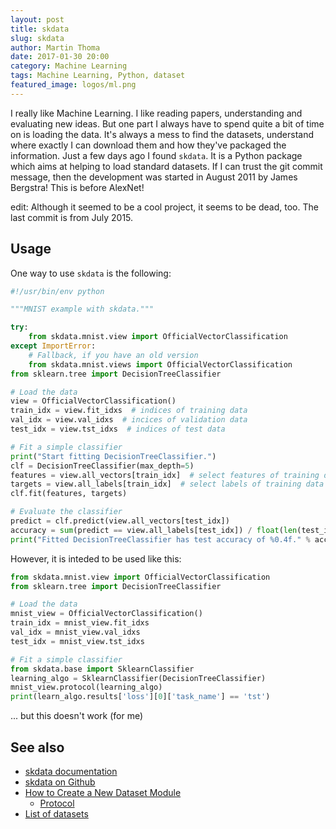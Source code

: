 ```yaml
---
layout: post
title: skdata
slug: skdata
author: Martin Thoma
date: 2017-01-30 20:00
category: Machine Learning
tags: Machine Learning, Python, dataset
featured_image: logos/ml.png
---
```

I really like Machine Learning. I like reading papers, understanding and
evaluating new ideas. But one part I always have to spend quite a bit of time
on is loading the data. It's always a mess to find the datasets, understand
where exactly I can download them and how they've packaged the information.
Just a few days ago I found `skdata`. It is a Python package which aims at
helping to load standard datasets. If I can trust the git commit message, then
the development was started in August 2011 by James Bergstra! This is before
AlexNet!

edit: Although it seemed to be a cool project, it seems to be dead, too. The
last commit is from July 2015.


## Usage

One way to use `skdata` is the following:

```python
#!/usr/bin/env python

"""MNIST example with skdata."""

try:
    from skdata.mnist.view import OfficialVectorClassification
except ImportError:
    # Fallback, if you have an old version
    from skdata.mnist.views import OfficialVectorClassification
from sklearn.tree import DecisionTreeClassifier

# Load the data
view = OfficialVectorClassification()
train_idx = view.fit_idxs  # indices of training data
val_idx = view.val_idxs  # incices of validation data
test_idx = view.tst_idxs  # indices of test data

# Fit a simple classifier
print("Start fitting DecisionTreeClassifier.")
clf = DecisionTreeClassifier(max_depth=5)
features = view.all_vectors[train_idx]  # select features of training data
targets = view.all_labels[train_idx]  # select labels of training data
clf.fit(features, targets)

# Evaluate the classifier
predict = clf.predict(view.all_vectors[test_idx])
accuracy = sum(predict == view.all_labels[test_idx]) / float(len(test_idx))
print("Fitted DecisionTreeClassifier has test accuracy of %0.4f." % accuracy)

```


However, it is inteded to be used like this:

```python
from skdata.mnist.view import OfficialVectorClassification
from sklearn.tree import DecisionTreeClassifier

# Load the data
mnist_view = OfficialVectorClassification()
train_idx = mnist_view.fit_idxs
val_idx = mnist_view.val_idxs
test_idx = mnist_view.tst_idxs

# Fit a simple classifier
from skdata.base import SklearnClassifier
learning_algo = SklearnClassifier(DecisionTreeClassifier)
mnist_view.protocol(learning_algo)
print(learn_algo.results['loss'][0]['task_name'] == 'tst')
```

... but this doesn't work (for me)



## See also

* [skdata documentation](http://jaberg.github.io/skdata/)
* [skdata on Github](https://github.com/jaberg/skdata)
* [How to Create a New Dataset Module](https://github.com/jaberg/skdata/wiki/How-to-Create-a-New-Dataset-Module)
    * [Protocol](https://github.com/jaberg/skdata/wiki/Protocol)
* [List of datasets](https://github.com/jaberg/skdata/wiki/Data-Set-Modules)

